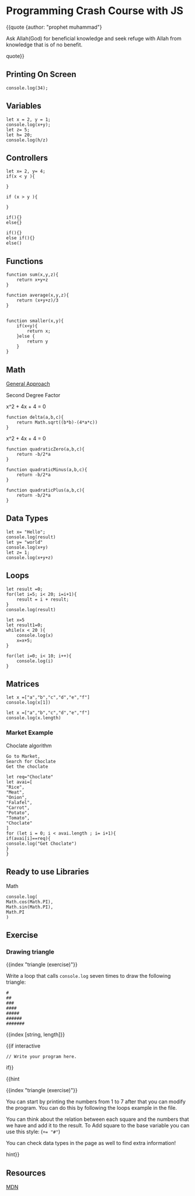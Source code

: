
# Programming Crash Course with JS 

{{quote {author: "prophet muhammad"}

Ask Allah(God) for beneficial knowledge and seek refuge with Allah from knowledge that is of no benefit.

quote}}

## Printing On Screen

```
console.log(34);
```

## Variables


```
let x = 2, y = 1;
console.log(x+y);
let z= 5;
let h= 20;
console.log(h/z)
```

## Controllers

```
let x= 2, y= 4;
if(x < y ){

}

if (x > y ){

}
```

```
if(){}
else{}
```

```
if(){}
else if(){}
else()
```

## Functions

```
function sum(x,y,z){
    return x+y+z 
}

function average(x,y,z){
    return (x+y+z)/3
}


function smaller(x,y){
    if(x<y){
        return x;
    }else {
        return y
    }
}
```
## Math 

[General Approach](../extras/index.html)

Second Degree Factor

x^2 + 4x + 4 = 0  

```
function delta(a,b,c){
    return Math.sqrt((b*b)-(4*a*c))
}
```
x^2 + 4x + 4 = 0 

```
function quadraticZero(a,b,c){
    return -b/2*a
}

function quadraticMinus(a,b,c){
    return -b/2*a
}

function quadraticPlus(a,b,c){
    return -b/2*a
}
```
## Data Types

```
let x= "Hello";
console.log(result)
let y= "world"
console.log(x+y)
let z= 1;
console.log(x+y+z)
```

## Loops

```
let result =0;
for(let i=5; i< 20; i=i+1){
    result = i + result;
}
console.log(result)

let x=5
let result1=0;
while(x < 20 ){
    console.log(x)
    x=x+5;
}

for(let i=0; i< 10; i++){
    console.log(i)
}
```

## Matrices

```
let x =["a","b","c","d","e","f"]
console.log(x[1])
```
```
let x =["a","b","c","d","e","f"]
console.log(x.length)
```

### Market Example
Choclate algorithm

```{lang: "java"}
Go to Market,
Search for Choclate
Get the choclate 
```

```
let req="Choclate"
let avai=[
"Rice",
"Meat",
"Onion",
"Falafel",
"Carrot",
"Potato",
"Tomato",
"Choclate"
]
for (let i = 0; i < avai.length ; i= i+1){
if(avai[i]==req){
console.log("Get Choclate")
}
}

```

## Ready to use Libraries
Math 

```
console.log(
Math.cos(Math.PI),
Math.sin(Math.PI),
Math.PI
)
```

## Exercise
### Drawing triangle

{{index "triangle (exercise)"}}

Write a loop that calls `console.log` seven times to draw the following triangle:


```{lang: null}
#
##
###
####
#####
######
#######
```

{{index [string, length]}}


{{if interactive



```
// Write your program here.
```
if}}

{{hint

{{index "triangle (exercise)"}}

You can start by printing the numbers from 1 to 7 after that you can modify the program.
You can do this by following the loops example in the file.

You can think about the relation between each square and the numbers that we have and add it to the result. To Add square to the base variable you can use this style: (`+= "#"`)

You can check data types in the page as well to find extra information!

hint}}

## Resources
[MDN](https://developer.mozilla.org/en-US/)
